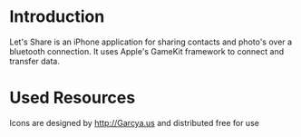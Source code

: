 Introduction
====================
Let's Share is an iPhone application for sharing contacts and photo's over a bluetooth connection. It uses Apple's GameKit framework to connect and transfer data.

Used Resources
====================
Icons are designed by http://Garcya.us and distributed free for use